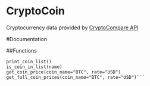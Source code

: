 # CryptoCoin

Cryptocurrency data provided by [CryptoCompare API](https://www.cryptocompare.com/api/)




#Documentation


##Functions

```get_coin_list()
print_coin_list()
is_coin_in_list(name)
get_coin_price(coin_name="BTC", rate="USD")
get_full_coin_prices(coin_name="BTC", rate="USD")```



	


